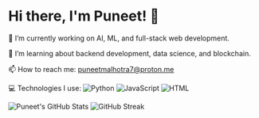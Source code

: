 # Hi there, I'm Puneet! 👋

🔭 I’m currently working on AI, ML, and full-stack web development.

🌱 I’m learning about backend development, data science, and blockchain.

📫 How to reach me: puneetmalhotra7@proton.me

💻 Technologies I use:
![Python](https://img.shields.io/badge/-Python-blue)
![JavaScript](https://img.shields.io/badge/-JavaScript-yellow)
![HTML](https://img.shields.io/badge/-HTML5-red)


![Puneet's GitHub Stats](https://github-readme-stats.vercel.app/api?username=PMX078&show_icons=true&theme=radical)
![GitHub Streak](https://streak-stats.demolab.com/?user=YourGitHubUsername&theme=radical)


